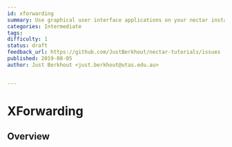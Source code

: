 ```yaml
---
id: xforwarding
summary: Use graphical user interface applications on your nectar instance using XForwarding
categories: Intermediate
tags: 
difficulty: 1
status: draft
feedback_url: https://github.com/JustBerkhout/nectar-tutorials/issues
published: 2019-08-05
author: Just Berkhout <just.berkhout@utas.edu.au>


---
```


# XForwarding

## Overview